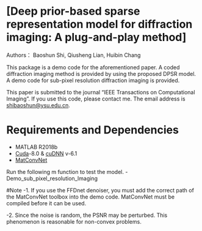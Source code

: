 
# [Deep prior-based sparse representation model for diffraction imaging: A plug-and-play method]
Authors： Baoshun Shi, Qiusheng Lian,  Huibin Chang

This package is a demo code for the aforementioned paper. A coded diffraction imaging method is provided by using the proposed DPSR model. A demo code for sub-pixel resolution diffraction imaging is provided. 


This paper is submitted to the journal “IEEE Transactions on Computational Imaging”. If you use this code, please contact me. 
The email address is  shibaoshun@ysu.edu.cn.

# Requirements and Dependencies
- MATLAB R2018b
- [Cuda](https://developer.nvidia.com/cuda-toolkit-archive)-8.0 & [cuDNN](https://developer.nvidia.com/cudnn) v-6.1
- [MatConvNet](http://www.vlfeat.org/matconvnet/)

Run the following m function to test the model.
-Demo_sub_pixel_resolution_Imaging


#Note
-1. If you use the FFDnet denoiser, you must add the correct path of the MatConvNet toolbox into the demo code. MatConvNet must be compiled before it can be used.

-2. Since the noise is random, the PSNR may be perturbed. This phenomenon is reasonable for non-convex problems.

